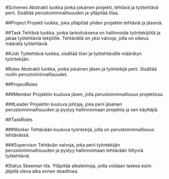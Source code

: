 #Schemes
Abstrakti luokka jonka jokainen projekti, tehtävä ja työtehtävä perii. Sisältää perustoiminnallisuuden ja ylläpitää tilaa.
 
##Project
Projekti luokka, joka ylläpitää yhden projektin tehtäviä ja jäseniä.

##Task
Tehtävä luokka, jonka tarkoituksena on hallinnoida työntekijöitä ja jakaa työtehtäviä tekijöille.
Tehtävällä on yksi valvoja, jolla on oikeus määrätä työtehtäviä.

##Job
Työtehtävä luokka, sisältää tilan ja työtehtävälle määrätyn työntekijän.

#Roles
Abstrakti luokka, jonka jokainen jäsen ja työntekijä perii. Sisältää roolin perustoiminnallisuudet.

##ProjectRoles

###Member
Projektiin kuuluva jäsen, jolla perustoiminnallisuus projektissa.

###Leader
Projektiin kuuluva johtaja, joka perii jäsenen perustoiminnallisuuden ja pystyy hallinnoimaan projektia ja sen käyttäjiä.

##TaskRoles

###Worker
Tehtävään kuuluva työntekijä, jolla on perustoiminnallisuus tehtävässä.

###Supervisor
Tehtävän valvoja, joka perii työntekijän perustoiminnallisuuden ja pystyy hallinnoimaan tehtävään liittyviä työtehtäviä.
 
#Status
Skeeman tila. Ylläpitää aikaleimoja, joilla voidaan laskea esim. jäljellä oleva aika ennen deadlinea.
